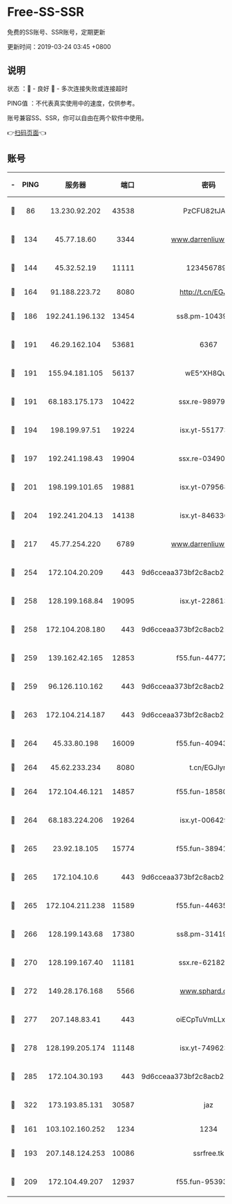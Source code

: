 # Free-SS-SSR

免费的SS账号、SSR账号，定期更新

更新时间：2019-03-24 03:45 +0800

## 说明

状态     ：🙂 - 良好 🙁 - 多次连接失败或连接超时

PING值   ：不代表真实使用中的速度，仅供参考。

账号兼容SS、SSR，你可以自由在两个软件中使用。

👉[扫码页面](https://liesauer.github.io/Free-SS-SSR/)👈

## 账号

|-|PING|服务器|端口|密码|加密方式|区域|
|:----:|:----:|:-----:|-----:|:----:|:----:|:----:|
|🙂|86|13.230.92.202|43538|PzCFU82tJAdZ|aes-256-cfb|JP|
|🙂|134|45.77.18.60|3344|www.darrenliuwei.com|aes-256-cfb|JP|
|🙂|144|45.32.52.19|11111|1234567890|aes-256-cfb|JP|
|🙂|164|91.188.223.72|8080|http://t.cn/EGJIyrl|rc4-md5|RU|
|🙂|186|192.241.196.132|13454|ss8.pm-10439574|aes-256-cfb|US|
|🙂|191|46.29.162.104|53681|6367|aes-128-ctr|RU|
|🙂|191|155.94.181.105|56137|wE5^XH8Quw|aes-256-cfb|US|
|🙂|191|68.183.175.173|10422|ssx.re-98979654|aes-256-cfb|US|
|🙂|194|198.199.97.51|19224|isx.yt-55177306|aes-256-cfb|US|
|🙂|197|192.241.198.43|19904|ssx.re-03490817|aes-256-cfb|US|
|🙂|201|198.199.101.65|19881|isx.yt-07956810|aes-256-cfb|US|
|🙂|204|192.241.204.13|14138|isx.yt-84633628|aes-256-cfb|US|
|🙂|217|45.77.254.220|6789|www.darrenliuwei.com|aes-256-cfb|SG|
|🙂|254|172.104.20.209|443|9d6cceaa373bf2c8acb22e60b6a58be6|aes-256-cfb|US|
|🙂|258|128.199.168.84|19095|isx.yt-22861351|aes-256-cfb|SG|
|🙂|258|172.104.208.180|443|9d6cceaa373bf2c8acb22e60b6a58be6|aes-256-cfb|US|
|🙂|259|139.162.42.165|12853|f55.fun-44772761|aes-256-cfb|SG|
|🙂|259|96.126.110.162|443|9d6cceaa373bf2c8acb22e60b6a58be6|aes-256-cfb|US|
|🙂|263|172.104.214.187|443|9d6cceaa373bf2c8acb22e60b6a58be6|aes-256-cfb|US|
|🙂|264|45.33.80.198|16009|f55.fun-40943567|aes-256-cfb|US|
|🙂|264|45.62.233.234|8080|t.cn/EGJIyrl|rc4-md5|CA|
|🙂|264|172.104.46.121|14857|f55.fun-18580153|aes-256-cfb|SG|
|🙂|264|68.183.224.206|19264|isx.yt-00642976|aes-256-cfb|SG|
|🙂|265|23.92.18.105|15774|f55.fun-38941724|aes-256-cfb|US|
|🙂|265|172.104.10.6|443|9d6cceaa373bf2c8acb22e60b6a58be6|aes-256-cfb|US|
|🙂|265|172.104.211.238|11589|f55.fun-44635800|aes-256-cfb|US|
|🙂|266|128.199.143.68|17380|ss8.pm-31419663|aes-256-cfb|SG|
|🙂|270|128.199.167.40|11181|ssx.re-62182209|aes-256-cfb|SG|
|🙂|272|149.28.176.168|5566|www.sphard.com|aes-256-cfb|AU|
|🙂|277|207.148.83.41|443|oiECpTuVmLLxk4Ts|aes-256-cfb|AU|
|🙂|278|128.199.205.174|11148|isx.yt-74962394|aes-256-cfb|SG|
|🙂|285|172.104.30.193|443|9d6cceaa373bf2c8acb22e60b6a58be6|aes-256-cfb|US|
|🙂|322|173.193.85.131|30587|jaz|aes-256-cfb|US|
|🙂|161|103.102.160.252|1234|1234|rc4-md5|JP|
|🙂|193|207.148.124.253|10086|ssrfree.tk|aes-256-cfb|SG|
|🙂|209|172.104.49.207|12937|f55.fun-95393089|aes-256-cfb|SG|
